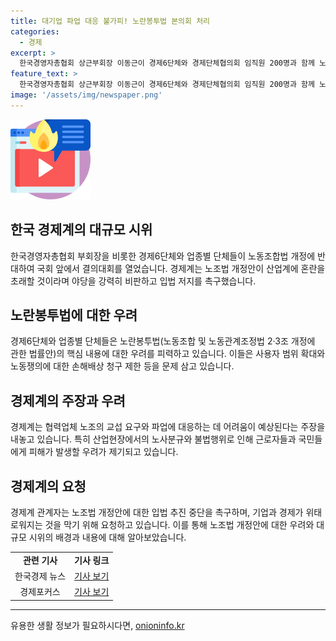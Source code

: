 ```yaml
---
title: 대기업 파업 대응 불가피! 노란봉투법 본의회 처리
categories:
  - 경제
excerpt: >
  한국경영자총협회 상근부회장 이동근이 경제6단체와 경제단체협의회 임직원 200명과 함께 노동조합법 개정 반대 경제계 결의대회를 개최했다. 경제계는 노란봉투법(노동조합 및 노동관계조정법 2·3조 개정에 관한 법률안)의 처리를 저지하고, 노조법이 통과하면 산업계 혼란이 초래될 것이라고 주장했다. 경제계는 하청업체 노조까지 원청기업이 교섭을 주는 것으로 통제불능 우려가 있다고 언급했으며, 노동조합 및 조합원을 상대로 한 손해배상 소송에서 상당 부분이 불법행위로 인한 것으로 언급했다. 경제계는 노조법 개정안의 입법 추진을 중단할 것을 요청하고 있다.
feature_text: >
  한국경영자총협회 상근부회장 이동근이 경제6단체와 경제단체협의회 임직원 200명과 함께 노동조합법 개정 반대 경제계 결의대회를 개최했다. 경제계는 노란봉투법(노동조합 및 노동관계조정법 2·3조 개정에 관한 법률안)의 처리를 저지하고, 노조법이 통과하면 산업계 혼란이 초래될 것이라고 주장했다. 경제계는 하청업체 노조까지 원청기업이 교섭을 주는 것으로 통제불능 우려가 있다고 언급했으며, 노동조합 및 조합원을 상대로 한 손해배상 소송에서 상당 부분이 불법행위로 인한 것으로 언급했다. 경제계는 노조법 개정안의 입법 추진을 중단할 것을 요청하고 있다.
image: '/assets/img/newspaper.png'
---
```


<p><img src="/assets/img/news.png" alt="rentncar 속보" /></p>

<h2 data-ke-size="size26">한국 경제계의 대규모 시위</h2>

<p data-ke-size="size16">한국경영자총협회 부회장을 비롯한 경제6단체와 업종별 단체들이 노동조합법 개정에 반대하여 국회 앞에서 결의대회를 열었습니다. 경제계는 노조법 개정안이 산업계에 혼란을 초래할 것이라며 야당을 강력히 비판하고 입법 저지를 촉구했습니다.</p>

<h2 data-ke-size="size26">노란봉투법에 대한 우려</h2>

<p data-ke-size="size16">경제6단체와 업종별 단체들은 노란봉투법(노동조합 및 노동관계조정법 2·3조 개정에 관한 법률안)의 핵심 내용에 대한 우려를 피력하고 있습니다. 이들은 사용자 범위 확대와 노동쟁의에 대한 손해배상 청구 제한 등을 문제 삼고 있습니다.</p>

<h2 data-ke-size="size26">경제계의 주장과 우려</h2>

<p data-ke-size="size16">경제계는 협력업체 노조의 교섭 요구와 파업에 대응하는 데 어려움이 예상된다는 주장을 내놓고 있습니다. 특히 산업현장에서의 노사분규와 불법행위로 인해 근로자들과 국민들에게 피해가 발생할 우려가 제기되고 있습니다.</p>

<h2 data-ke-size="size26">경제계의 요청</h2>

<p data-ke-size="size16">경제계 관계자는 노조법 개정안에 대한 입법 추진 중단을 촉구하며, 기업과 경제가 위태로워지는 것을 막기 위해 요청하고 있습니다. 이를 통해 노조법 개정안에 대한 우려와 대규모 시위의 배경과 내용에 대해 알아보았습니다.</p>

<table>
<tbody>
<tr>
<td style="text-align: center; height: 17px;"><b>관련 기사</b></td>
<td style="text-align: center; height: 17px;"><b>기사 링크</b></td>
</tr>
<tr>
<td style="text-align: center; height: 17px;">한국경제 뉴스</td>
<td style="text-align: center; height: 17px;"><a href="https://www.koreanews.com/article">기사 보기</a></td>
</tr>
<tr>
<td style="text-align: center; height: 17px;">경제포커스</td>
<td style="text-align: center; height: 17px;"><a href="https://www.economicfocus.com/article">기사 보기</a></td>
</tr>
</tbody>
</table>

<hr>
유용한 생활 정보가 필요하시다면, <a href="https://onioninfo.kr" rel="dofollow">onioninfo.kr</a>


